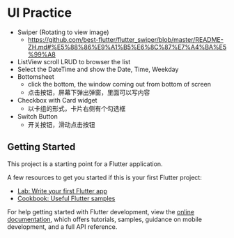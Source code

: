# UI Practice
  - Swiper (Rotating to view image)
    - https://github.com/best-flutter/flutter_swiper/blob/master/README-ZH.md#%E5%88%86%E9%A1%B5%E6%8C%87%E7%A4%BA%E5%99%A8
  - ListView scroll LRUD to browser the list
  - Select the DateTime and show the Date, Time, Weekday
  - Bottomsheet
    - click the bottom, the window coming out from bottom of screen
    - 点击按钮，屏幕下弹出弹窗，里面可以写内容
  - Checkbox with Card widget
    - 以卡组的形式，卡片右侧有个勾选框
  - Switch Button
    - 开关按钮，滑动点击按钮
    


## Getting Started

This project is a starting point for a Flutter application.

A few resources to get you started if this is your first Flutter project:

- [Lab: Write your first Flutter app](https://docs.flutter.dev/get-started/codelab)
- [Cookbook: Useful Flutter samples](https://docs.flutter.dev/cookbook)

For help getting started with Flutter development, view the
[online documentation](https://docs.flutter.dev/), which offers tutorials,
samples, guidance on mobile development, and a full API reference.
